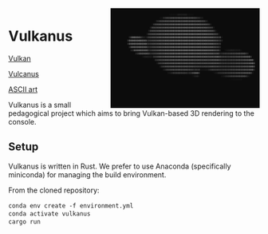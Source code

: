 <img align="right" alt="" src="vulkanus.gif"/>

# Vulkanus

[Vulkan](https://en.wikipedia.org/wiki/Vulkan)

[Vulcanus](https://en.wikipedia.org/wiki/Vulcan_(mythology))

[ASCII art](https://en.wikipedia.org/wiki/ASCII_art)

Vulkanus is a small pedagogical project which aims to bring Vulkan-based 3D rendering to the console.

## Setup

Vulkanus is written in Rust. We prefer to use Anaconda (specifically miniconda) for managing the build environment.

From the cloned repository:

    conda env create -f environment.yml
    conda activate vulkanus
    cargo run
